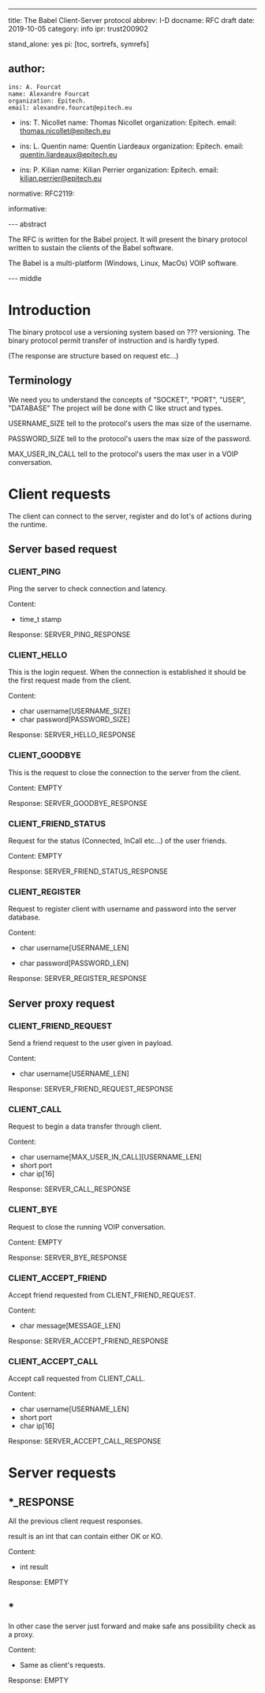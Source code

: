 ---
title: The Babel Client-Server protocol 
abbrev: I-D
docname: RFC draft
date: 2019-10-05
category: info
ipr: trust200902

stand_alone: yes
pi: [toc, sortrefs, symrefs]

author:
 -
    ins: A. Fourcat
    name: Alexandre Fourcat
    organization: Epitech.
    email: alexandre.fourcat@epitech.eu
 
 -
    ins: T. Nicollet
    name: Thomas Nicollet
    organization: Epitech.
    email: thomas.nicollet@epitech.eu

 -
    ins: L. Quentin
    name: Quentin Liardeaux
    organization: Epitech.
    email: quentin.liardeaux@epitech.eu

 -
    ins: P. Kilian
    name: Kilian Perrier
    organization: Epitech.
    email: kilian.perrier@epitech.eu

normative:
  RFC2119:

informative:

--- abstract

The RFC is written for the Babel project.
It will present the binary protocol written to sustain the clients of the Babel software.

The Babel is a multi-platform (Windows, Linux, MacOs) VOIP software.

--- middle

# Introduction

The binary protocol use a versioning system based on ??? versioning.
The binary protocol permit transfer of instruction and is hardly typed.

(The response are structure based on request etc...)


## Terminology

We need you to understand the concepts of "SOCKET", "PORT", "USER", "DATABASE"
The project will be done with C like struct and types.

USERNAME_SIZE tell to the protocol's users the max size of the username.

PASSWORD_SIZE tell to the protocol's users the max size of the password.

MAX_USER_IN_CALL tell to the protocol's users the max user in a VOIP conversation.

# Client requests

The client can connect to the server, register and do lot's of actions during the runtime.

## Server based request

### CLIENT_PING

Ping the server to check connection and latency.

Content:

* time_t stamp

Response: SERVER_PING_RESPONSE


### CLIENT_HELLO

This is the login request. When the connection is established  it should be the first request made from the client.

Content:

* char username[USERNAME_SIZE]
* char password[PASSWORD_SIZE]

Response: SERVER_HELLO_RESPONSE

### CLIENT_GOODBYE

This is the request to close the connection to the server from the client.

Content: EMPTY

Response: SERVER_GOODBYE_RESPONSE

### CLIENT_FRIEND_STATUS

Request for the status (Connected, InCall etc...) of the user friends.

Content: EMPTY

Response: SERVER_FRIEND_STATUS_RESPONSE

### CLIENT_REGISTER

Request to register client with username and password into the server database.

Content:

* char username[USERNAME_LEN]

* char password[PASSWORD_LEN]

Response: SERVER_REGISTER_RESPONSE

## Server proxy request

### CLIENT_FRIEND_REQUEST

Send a friend request to the user given in payload.

Content:

* char username[USERNAME_LEN]

Response: SERVER_FRIEND_REQUEST_RESPONSE

### CLIENT_CALL

Request to begin a data transfer through client.

Content:

* char username[MAX_USER_IN_CALL][USERNAME_LEN]
* short port
* char ip[16]

Response: SERVER_CALL_RESPONSE

### CLIENT_BYE

Request to close the running VOIP conversation.

Content: EMPTY

Response: SERVER_BYE_RESPONSE

### CLIENT_ACCEPT_FRIEND

Accept friend requested from CLIENT_FRIEND_REQUEST.

Content:

* char message[MESSAGE_LEN]

Response: SERVER_ACCEPT_FRIEND_RESPONSE

### CLIENT_ACCEPT_CALL

Accept call requested from CLIENT_CALL.

Content:

* char username[USERNAME_LEN]
* short port
* char ip[16]

Response: SERVER_ACCEPT_CALL_RESPONSE

# Server requests

## *_RESPONSE

All the previous client request responses.

result is an int that can contain either OK or KO.

Content:

* int result

Response: EMPTY

## *

In other case the server just forward and make safe ans possibility check as a proxy.

Content:

* Same as client's requests.

Response: EMPTY
